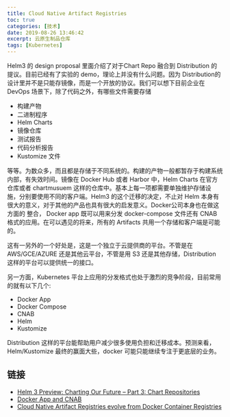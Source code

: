 ```yaml
---
title: Cloud Native Artifact Registries
toc: true
categories: [技术]
date: 2019-08-26 13:46:42
excerpt: 云原生制品仓库
tags: [Kubernetes]
---
```




Helm3 的 design proposal 里面介绍了对于Chart Repo 融合到 Distribution 的提议。目前已经有了实验的 demo，理论上并没有什么问题。因为 Distribution的设计里并不是只能存镜像，而是一个开放的协议。我们可以想下目前企业在 DevOps 场景下，除了代码之外，有哪些文件需要存储

* 构建产物
* 二进制程序
* Helm Charts
* 镜像仓库
* 测试报告
* 代码分析报告
* Kustomize 文件

等等。为数众多，而且都是存储于不同系统的。构建的产物一般都暂存于构建系统内部，有失效时间。镜像在 Docker Hub 或者 Harbor 中，Helm Charts 在官方仓库或者 chartmusuem 这样的仓库中。基本上每一项都需要单独维护存储设施，分别要使用不同的客户端。Helm3 的这个迁移的决定，不止对 Helm 本身有很大的意义，对于其他的产品也具有很大的启发意义。Docker公司本身也在做这方面的 整合， Docker app 既可以用来分发 docker-compose 文件还有 CNAB 格式的应用。在可以遇见的将来，所有的 Artifacts 共用一个存储和客户端是可能的。

这有一另外的一个好处是，这是一个独立于云提供商的平台。不管是在 AWS/GCE/AZURE 还是其他云平台，不管是用 S3 还是其他存储，Distribution 这样的平台可以提供统一的接口。

另一方面，Kubernetes 平台上应用的分发格式也处于激烈的竞争阶段，目前常用的就有以下几个:

* Docker App
* Docker Compose
* CNAB
* Helm
* Kustomize

Distribution 这样的平台能帮助用户减少很多使用负担和迁移成本。预测来看，Helm/Kustomize 最终的赢面大些，docker 可能只能继续专注于更底层的业务。



## 链接

* [Helm 3 Preview: Charting Our Future – Part 3: Chart Repositories](https://helm.sh/blog/helm-3-preview-pt3/)
* [Docker App and CNAB](https://blog.docker.com/2018/12/docker-app-and-cnab/ )
* [Cloud Native Artifact Registries evolve from Docker Container Registries](https://stevelasker.blog/2019/01/25/cloud-native-artifact-stores-evolve-from-container-registries/)